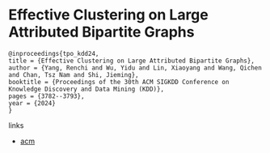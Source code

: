 # Effective Clustering on Large Attributed Bipartite Graphs

```
@inproceedings{tpo_kdd24,
title = {Effective Clustering on Large Attributed Bipartite Graphs},
author = {Yang, Renchi and Wu, Yidu and Lin, Xiaoyang and Wang, Qichen and Chan, Tsz Nam and Shi, Jieming},
booktitle = {Proceedings of the 30th ACM SIGKDD Conference on Knowledge Discovery and Data Mining (KDD)},
pages = {3782--3793},
year = {2024}
}
```

links
- [acm](https://dl.acm.org/doi/10.1145/3637528.3671764)
